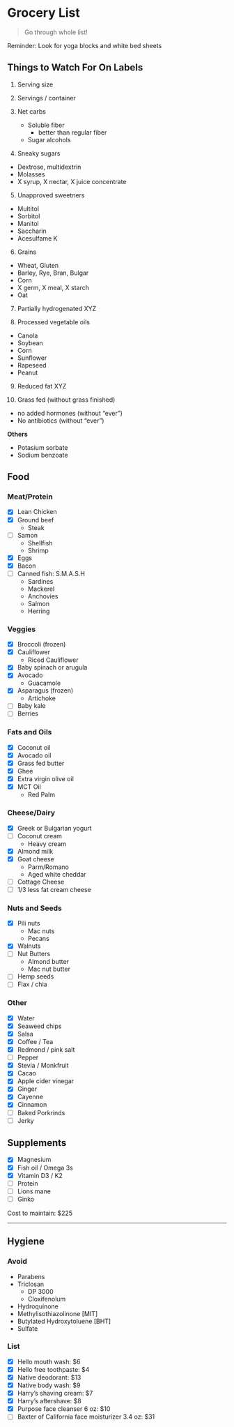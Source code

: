 # Grocery List

> Go through whole list!

Reminder:
Look for yoga blocks and white bed sheets

## Things to Watch For On Labels
1. Serving size

2. Servings / container

3. Net carbs
	- Soluble fiber
		- better than regular fiber
	- Sugar alcohols

4. Sneaky sugars
- Dextrose, multidextrin
- Molasses
- X syrup, X nectar, X juice concentrate 

5. Unapproved sweetners
- Multitol
- Sorbitol
- Manitol
- Saccharin
- Acesulfame K

6. Grains
- Wheat, Gluten
- Barley, Rye, Bran, Bulgar
- Corn
- X germ, X meal, X starch
- Oat

7. Partially hydrogenated XYZ

8. Processed vegetable oils
- Canola 
- Soybean
- Corn
- Sunflower
- Rapeseed
- Peanut

9. Reduced fat XYZ

10. Grass fed (without grass finished)
- no added hormones (without “ever”)
- No antibiotics (without “ever”)

**Others**

- Potasium sorbate
- Sodium benzoate


## Food

### Meat/Protein

- [x] Lean Chicken 
- [x] Ground beef
	- Steak
- [ ] Samon
	- Shellfish
	- Shrimp
- [x] Eggs 
- [x] Bacon
- [ ] Canned fish: S.M.A.S.H
	- Sardines
	- Mackerel
	- Anchovies 
	- Salmon 
	- Herring

### Veggies

- [x] Broccoli (frozen)
- [x] Cauliflower
	- Riced Cauliflower
- [x] Baby spinach or arugula 
- [x] Avocado 
	- Guacamole
- [x] Asparagus (frozen)
	- Artichoke 
- [ ] Baby kale
- [ ] Berries

### Fats and Oils

- [x] Coconut oil 
- [x] Avocado oil 
- [x] Grass fed butter 
- [x] Ghee
- [x] Extra virgin olive oil 
- [x] MCT Oil
	- Red Palm

### Cheese/Dairy

- [x] Greek or Bulgarian yogurt
- [ ] Coconut cream 
	- Heavy cream
- [x] Almond milk
- [x] Goat cheese
	- Parm/Romano
	- Aged white cheddar
- [ ] Cottage Cheese
- [ ] 1/3 less fat cream cheese

### Nuts and Seeds

- [x] Pili nuts 
	- Mac nuts 
	- Pecans
- [x] Walnuts 
- [ ] Nut Butters 
	- Almond butter
	- Mac nut butter
- [ ] Hemp seeds
- [ ] Flax / chia

### Other

- [x] Water
- [x] Seaweed chips
- [x] Salsa
- [x] Coffee / Tea 
- [x] Redmond / pink salt
- [ ] Pepper
- [x] Stevia / Monkfruit
- [x] Cacao 
- [x] Apple cider vinegar 
- [x] Ginger 
- [x] Cayenne 
- [x] Cinnamon
- [ ] Baked Porkrinds
- [ ] Jerky

## Supplements 
- [x] Magnesium
- [x] Fish oil / Omega 3s
- [x] Vitamin D3 / K2
- [ ] Protein
- [ ] Lions mane 
- [ ] Ginko

Cost to maintain: $225

___
## Hygiene

### Avoid

- Parabens 
- Triclosan
	- DP 3000
	- Cloxifenolum
- Hydroquinone
- Methylisothiazolinone [MIT]
- Butylated Hydroxytoluene [BHT]
- Sulfate

### List
- [x] Hello mouth wash: $6
- [x] Hello free toothpaste: $4
- [x] Native deodorant: $13
- [x] Native body wash: $9
- [x] Harry’s shaving cream: $7
- [x] Harry’s aftershave: $8
- [x] Purpose face cleanser 6 oz: $10
- [ ] Baxter of California face moisturizer 3.4 oz: $31
